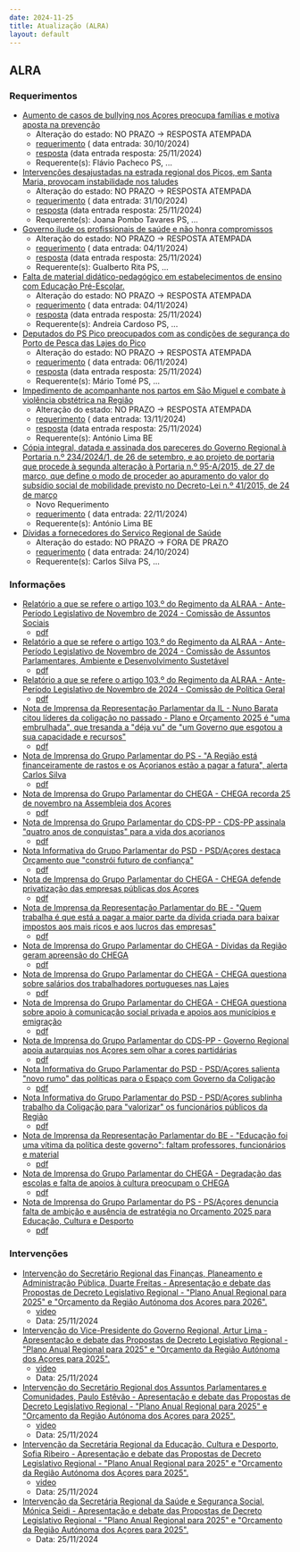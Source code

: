 ```yaml
---
date: 2024-11-25
title: Atualização (ALRA)
layout: default
---
```

## ALRA

### Requerimentos

* [Aumento de casos de bullying nos Açores preocupa famílias e motiva aposta na prevenção](http://base.alra.pt:82/4DACTION/w_pesquisa_registo/4/8578)
  * Alteração do estado: NO PRAZO → RESPOSTA ATEMPADA
  * [requerimento](http://base.alra.pt:82/Doc_Req/XIIIreque196.pdf) ( data entrada: 30/10/2024)
  * [resposta](http://base.alra.pt:82/Doc_Req/XIIIrequeresp196.pdf) (data entrada resposta: 25/11/2024)
  * Requerente(s): Flávio Pacheco PS, ...
* [Intervenções desajustadas na estrada regional dos Picos, em Santa Maria, provocam instabilidade nos taludes](http://base.alra.pt:82/4DACTION/w_pesquisa_registo/4/8581)
  * Alteração do estado: NO PRAZO → RESPOSTA ATEMPADA
  * [requerimento](http://base.alra.pt:82/Doc_Req/XIIIreque198.pdf) ( data entrada: 31/10/2024)
  * [resposta](http://base.alra.pt:82/Doc_Req/XIIIrequeresp198.pdf) (data entrada resposta: 25/11/2024)
  * Requerente(s): Joana Pombo Tavares PS, ...
* [Governo ilude os profissionais de saúde e não honra compromissos](http://base.alra.pt:82/4DACTION/w_pesquisa_registo/4/8583)
  * Alteração do estado: NO PRAZO → RESPOSTA ATEMPADA
  * [requerimento](http://base.alra.pt:82/Doc_Req/XIIIreque199.pdf) ( data entrada: 04/11/2024)
  * [resposta](http://base.alra.pt:82/Doc_Req/XIIIrequeresp199.pdf) (data entrada resposta: 25/11/2024)
  * Requerente(s): Gualberto Rita PS, ...
* [Falta de material didático-pedagógico em estabelecimentos de ensino com Educação Pré-Escolar.](http://base.alra.pt:82/4DACTION/w_pesquisa_registo/4/8585)
  * Alteração do estado: NO PRAZO → RESPOSTA ATEMPADA
  * [requerimento](http://base.alra.pt:82/Doc_Req/XIIIreque200.pdf) ( data entrada: 04/11/2024)
  * [resposta](http://base.alra.pt:82/Doc_Req/XIIIrequeresp200.pdf) (data entrada resposta: 25/11/2024)
  * Requerente(s): Andreia Cardoso PS, ...
* [Deputados do PS Pico preocupados com as condições de segurança do Porto de Pesca das Lajes do Pico](http://base.alra.pt:82/4DACTION/w_pesquisa_registo/4/8590)
  * Alteração do estado: NO PRAZO → RESPOSTA ATEMPADA
  * [requerimento](http://base.alra.pt:82/Doc_Req/XIIIreque203.pdf) ( data entrada: 06/11/2024)
  * [resposta](http://base.alra.pt:82/Doc_Req/XIIIrequeresp203.pdf) (data entrada resposta: 25/11/2024)
  * Requerente(s): Mário Tomé PS, ...
* [Impedimento de acompanhante nos partos em São Miguel e combate à violência obstétrica na Região](http://base.alra.pt:82/4DACTION/w_pesquisa_registo/4/8601)
  * Alteração do estado: NO PRAZO → RESPOSTA ATEMPADA
  * [requerimento](http://base.alra.pt:82/Doc_Req/XIIIreque210.pdf) ( data entrada: 13/11/2024)
  * [resposta](http://base.alra.pt:82/Doc_Req/XIIIrequeresp210.pdf) (data entrada resposta: 25/11/2024)
  * Requerente(s): António Lima BE
* [Cópia integral, datada e assinada dos pareceres do Governo Regional à Portaria n.º 234/2024/1, de 26 de setembro, e ao projeto de portaria que procede à segunda alteração à Portaria n.º 95-A/2015, de 27 de março, que define o modo de proceder ao apuramento do valor do subsídio social de mobilidade previsto no Decreto-Lei n.º 41/2015, de 24 de março](http://base.alra.pt:82/4DACTION/w_pesquisa_registo/4/8613)
  * Novo Requerimento
  * [requerimento](http://base.alra.pt:82/Doc_Req/XIIIreque217.pdf) ( data entrada: 22/11/2024)
  * Requerente(s): António Lima BE
* [Dívidas a fornecedores do Serviço Regional de Saúde](http://base.alra.pt:82/4DACTION/w_pesquisa_registo/4/8568)
  * Alteração do estado: NO PRAZO → FORA DE PRAZO
  * [requerimento](http://base.alra.pt:82/Doc_Req/XIIIreque189.pdf) ( data entrada: 24/10/2024)
  * Requerente(s): Carlos Silva PS, ...

### Informações

* [Relatório a que se refere o artigo 103.º do Regimento da ALRAA - Ante-Período Legislativo de Novembro de 2024 - Comissão de Assuntos Sociais](http://base.alra.pt:82/4DACTION/w_pesquisa_registo/8/20652)
  * [pdf](http://base.alra.pt:82/Doc_Noticias/NI20652.pdf)
* [Relatório a que se refere o artigo 103.º do Regimento da ALRAA - Ante-Período Legislativo de Novembro de 2024 - Comissão de Assuntos Parlamentares, Ambiente e Desenvolvimento Sustetável](http://base.alra.pt:82/4DACTION/w_pesquisa_registo/8/20653)
  * [pdf](http://base.alra.pt:82/Doc_Noticias/NI20653.pdf)
* [Relatório a que se refere o artigo 103.º do Regimento da ALRAA - Ante-Período Legislativo de Novembro de 2024 - Comissão de Política Geral](http://base.alra.pt:82/4DACTION/w_pesquisa_registo/8/20654)
  * [pdf](http://base.alra.pt:82/Doc_Noticias/NI20654.pdf)
* [Nota de Imprensa da Representação Parlamentar da IL - Nuno Barata citou líderes da coligação no passado - Plano e Orçamento 2025 é "uma embrulhada", que tresanda a "déja vu" de "um Governo que esgotou a sua capacidade e recursos"](http://base.alra.pt:82/4DACTION/w_pesquisa_registo/8/20656)
  * [pdf](http://base.alra.pt:82/Doc_Noticias/NI20656.pdf)
* [Nota de Imprensa do Grupo Parlamentar do PS - "A Região está financeiramente de rastos e os Açorianos estão a pagar a fatura", alerta Carlos Silva](http://base.alra.pt:82/4DACTION/w_pesquisa_registo/8/20657)
  * [pdf](http://base.alra.pt:82/Doc_Noticias/NI20657.pdf)
* [Nota de Imprensa do Grupo Parlamentar do CHEGA - CHEGA recorda 25 de novembro na Assembleia dos Açores](http://base.alra.pt:82/4DACTION/w_pesquisa_registo/8/20658)
  * [pdf](http://base.alra.pt:82/Doc_Noticias/NI20658.pdf)
* [Nota de Imprensa do Grupo Parlamentar do CDS-PP - CDS-PP assinala "quatro anos de conquistas" para a vida dos açorianos](http://base.alra.pt:82/4DACTION/w_pesquisa_registo/8/20659)
  * [pdf](http://base.alra.pt:82/Doc_Noticias/NI20659.pdf)
* [Nota Informativa do Grupo Parlamentar do PSD - PSD/Açores destaca Orçamento que "constrói futuro de confiança"](http://base.alra.pt:82/4DACTION/w_pesquisa_registo/8/20660)
  * [pdf](http://base.alra.pt:82/Doc_Noticias/NI20660.pdf)
* [Nota de Imprensa do Grupo Parlamentar do CHEGA - CHEGA defende privatização das empresas públicas dos Açores](http://base.alra.pt:82/4DACTION/w_pesquisa_registo/8/20661)
  * [pdf](http://base.alra.pt:82/Doc_Noticias/NI20661.pdf)
* [Nota de Imprensa da Representação Parlamentar do BE - "Quem trabalha é que está a pagar a maior parte da dívida criada para baixar impostos aos mais ricos e aos lucros das empresas"](http://base.alra.pt:82/4DACTION/w_pesquisa_registo/8/20662)
  * [pdf](http://base.alra.pt:82/Doc_Noticias/NI20662.pdf)
* [Nota de Imprensa do Grupo Parlamentar do CHEGA - Dívidas da Região geram apreensão do CHEGA](http://base.alra.pt:82/4DACTION/w_pesquisa_registo/8/20663)
  * [pdf](http://base.alra.pt:82/Doc_Noticias/NI20663.pdf)
* [Nota de Imprensa do Grupo Parlamentar do CHEGA - CHEGA questiona sobre salários dos trabalhadores portugueses nas Lajes](http://base.alra.pt:82/4DACTION/w_pesquisa_registo/8/20664)
  * [pdf](http://base.alra.pt:82/Doc_Noticias/NI20664.pdf)
* [Nota de Imprensa do Grupo Parlamentar do CHEGA - CHEGA questiona sobre apoio à comunicação social privada e apoios aos municípios e emigração](http://base.alra.pt:82/4DACTION/w_pesquisa_registo/8/20665)
  * [pdf](http://base.alra.pt:82/Doc_Noticias/NI20665.pdf)
* [Nota de Imprensa do Grupo Parlamentar do CDS-PP - Governo Regional apoia autarquias nos Açores sem olhar a cores partidárias](http://base.alra.pt:82/4DACTION/w_pesquisa_registo/8/20666)
  * [pdf](http://base.alra.pt:82/Doc_Noticias/NI20666.pdf)
* [Nota Informativa do Grupo Parlamentar do PSD - PSD/Açores salienta "novo rumo" das políticas para o Espaço com Governo da Coligação](http://base.alra.pt:82/4DACTION/w_pesquisa_registo/8/20667)
  * [pdf](http://base.alra.pt:82/Doc_Noticias/NI20667.pdf)
* [Nota Informativa do Grupo Parlamentar do PSD - PSD/Açores sublinha trabalho da Coligação para "valorizar" os funcionários públicos da Região](http://base.alra.pt:82/4DACTION/w_pesquisa_registo/8/20668)
  * [pdf](http://base.alra.pt:82/Doc_Noticias/NI20668.pdf)
* [Nota de Imprensa da Representação Parlamentar do BE - "Educação foi uma vítima da política deste governo": faltam professores, funcionários e material](http://base.alra.pt:82/4DACTION/w_pesquisa_registo/8/20669)
  * [pdf](http://base.alra.pt:82/Doc_Noticias/NI20669.pdf)
* [Nota de Imprensa do Grupo Parlamentar do CHEGA - Degradação das escolas e falta de apoios à cultura preocupam o CHEGA](http://base.alra.pt:82/4DACTION/w_pesquisa_registo/8/20670)
  * [pdf](http://base.alra.pt:82/Doc_Noticias/NI20670.pdf)
* [Nota de Imprensa do Grupo Parlamentar do PS - PS/Açores denuncia falta de ambição e ausência de estratégia no Orçamento 2025 para Educação, Cultura e Desporto](http://base.alra.pt:82/4DACTION/w_pesquisa_registo/8/20671)
  * [pdf](http://base.alra.pt:82/Doc_Noticias/NI20671.pdf)

### Intervenções

* [Intervenção do Secretário Regional das Finanças, Planeamento e Administração Pública, Duarte Freitas - Apresentação e debate das Propostas de Decreto Legislativo Regional - "Plano Anual Regional para 2025" e "Orçamento da Região Autónoma dos Açores para 2026".](http://base.alra.pt:82/4DACTION/w_pesquisa_registo/9/3277)
  * [video](https://video.alra.pt/Asset/Details/ad4d7ea5-3408-4e35-b57e-76cb01ed072e)
  * Data: 25/11/2024
* [Intervenção do Vice-Presidente do Governo Regional, Artur Lima - Apresentação e debate das Propostas de Decreto Legislativo Regional - "Plano Anual Regional para 2025" e "Orçamento da Região Autónoma dos Açores para 2025".](http://base.alra.pt:82/4DACTION/w_pesquisa_registo/9/3278)
  * [video](https://video.alra.pt/Asset/Details/ab1d9bbb-d1db-4623-9a81-58d43c148d60)
  * Data: 25/11/2024
* [Intervenção do Secretário Regional dos Assuntos Parlamentares e Comunidades, Paulo Estêvão - Apresentação e debate das Propostas de Decreto Legislativo Regional - "Plano Anual Regional para 2025" e "Orçamento da Região Autónoma dos Açores para 2025".](http://base.alra.pt:82/4DACTION/w_pesquisa_registo/9/3279)
  * [video](https://video.alra.pt/Asset/Details/1ab03fdf-998a-46e2-9c8f-f55185755c33)
  * Data: 25/11/2024
* [Intervenção da Secretária Regional da Educação, Cultura e Desporto, Sofia Ribeiro - Apresentação e debate das Propostas de Decreto Legislativo Regional - "Plano Anual Regional para 2025" e "Orçamento da Região Autónoma dos Açores para 2025".](http://base.alra.pt:82/4DACTION/w_pesquisa_registo/9/3280)
  * [video](https://video.alra.pt/Asset/Details/08bf9f68-971c-4d19-8e75-13d29349ac37)
  * Data: 25/11/2024
* [Intervenção da Secretária Regional da Saúde e Segurança Social, Mónica Seidi - Apresentação e debate das Propostas de Decreto Legislativo Regional - "Plano Anual Regional para 2025" e "Orçamento da Região Autónoma dos Açores para 2025".](http://base.alra.pt:82/4DACTION/w_pesquisa_registo/9/3281)
  * Data: 25/11/2024
